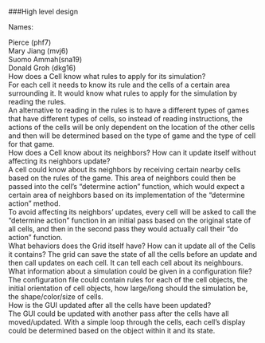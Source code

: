 ###High level design  

Names:  

Pierce (phf7)  
Mary Jiang (mvj6)  
Suomo Ammah(sna19)  
Donald Groh (dkg16)  
How does a Cell know what rules to apply for its simulation?  
For each cell it needs to know its rule and the cells of a certain area surrounding it. It would know what rules to apply for the simulation by reading the rules.    
An alternative to reading in the rules is to have a different types of games that have different types of cells, so instead of reading instructions, the actions of the cells will be only dependent on the location of the other cells and then will be determined based on the type of game and the type of cell for that game.    
How does a Cell know about its neighbors? How can it update itself without affecting its neighbors update?   
A cell could know about its neighbors by receiving certain nearby cells based on the rules of the game. This area of neighbors could then be passed into the cell’s “determine action” function, which would expect a certain area of neighbors based on its implementation of the “determine action” method.    
To avoid affecting its neighbors’ updates, every cell will be asked to call the “determine action” function in an initial pass based on the original state of all cells, and then in the second pass they would actually call their “do action” function.   
What behaviors does the Grid itself have? How can it update all of the Cells it contains?
The grid can save the state of all the cells before an update and then call updates on each cell. It can tell each cell about its neighbours.    
What information about a simulation could be given in a configuration file?
The configuration file could contain rules for each of the cell objects, the initial orientation of cell objects, how large/long should the simulation be, the shape/color/size of cells.   
How is the GUI updated after all the cells have been updated?    
The GUI could be updated with another pass after the cells have all moved/updated. With a simple loop through the cells, each cell’s display could be determined based on the object within it and its state.   

